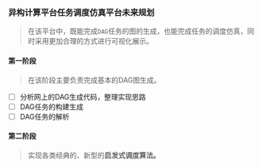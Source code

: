 
### 异构计算平台任务调度仿真平台未来规划

> 在该平台中，既能完成`DAG`任务的图的生成，也能完成任务的调度仿真，同时采用更加合理的方式进行可视化展示。

#### 第一阶段

> 在该阶段主要负责完成基本的DAG图生成。

- [ ] 分析网上的DAG生成代码，整理实现思路
- [ ] DAG任务的构建生成
- [ ] DAG任务的解析

#### 第二阶段

> 实现各类经典的、新型的**启发式调度算法。**

